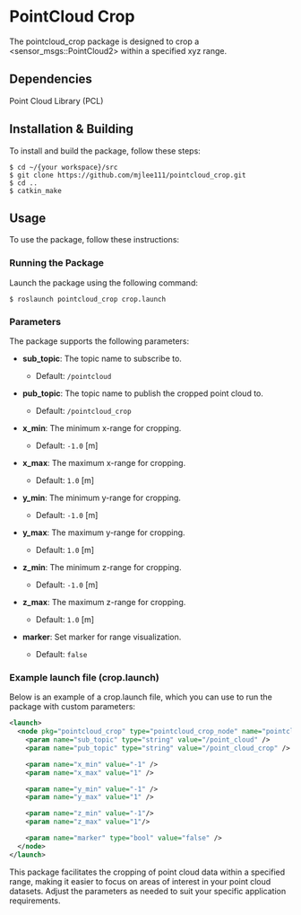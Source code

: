 # PointCloud Crop
The pointcloud_crop package is designed to crop a <sensor_msgs::PointCloud2> within a specified xyz range.

## Dependencies
Point Cloud Library (PCL)

## Installation & Building
To install and build the package, follow these steps:

```shell
$ cd ~/{your workspace}/src
$ git clone https://github.com/mjlee111/pointcloud_crop.git
$ cd ..
$ catkin_make
```

## Usage
To use the package, follow these instructions:

### Running the Package
Launch the package using the following command:

``` shell
$ roslaunch pointcloud_crop crop.launch
``` 
### Parameters
The package supports the following parameters:

- **sub_topic**: The topic name to subscribe to.
  - Default: `/pointcloud`
  
- **pub_topic**: The topic name to publish the cropped point cloud to.
  - Default: `/pointcloud_crop`
  
- **x_min**: The minimum x-range for cropping.
  - Default: `-1.0` [m]
  
- **x_max**: The maximum x-range for cropping.
  - Default: `1.0` [m]
  
- **y_min**: The minimum y-range for cropping.
  - Default: `-1.0` [m]
  
- **y_max**: The maximum y-range for cropping.
  - Default: `1.0` [m]
  
- **z_min**: The minimum z-range for cropping.
  - Default: `-1.0` [m]
  
- **z_max**: The maximum z-range for cropping.
  - Default: `1.0` [m]

- **marker**: Set marker for range visualization.
  - Default: `false`


### Example launch file (crop.launch)
Below is an example of a crop.launch file, which you can use to run the package with custom parameters:

``` xml
<launch>
  <node pkg="pointcloud_crop" type="pointcloud_crop_node" name="pointcloud_crop_node" output="screen">
    <param name="sub_topic" type="string" value="/point_cloud" />
    <param name="pub_topic" type="string" value="/point_cloud_crop" />

    <param name="x_min" value="-1" />
    <param name="x_max" value="1" />

    <param name="y_min" value="-1" />
    <param name="y_max" value="1" />

    <param name="z_min" value="-1"/>
    <param name="z_max" value="1"/>

    <param name="marker" type="bool" value="false" />
  </node>
</launch>
``` 
This package facilitates the cropping of point cloud data within a specified range, making it easier to focus on areas of interest in your point cloud datasets. Adjust the parameters as needed to suit your specific application requirements.